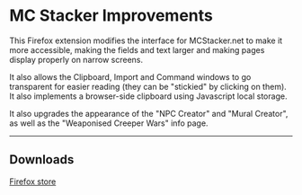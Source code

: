 # MC Stacker Improvements
This Firefox extension modifies the interface for MCStacker.net to make it more accessible, making the fields and text larger and making pages display properly on narrow screens.

It also allows the Clipboard, Import and Command windows to go transparent for easier reading (they can be "stickied" by clicking on them). It also implements a browser-side clipboard using Javascript local storage.

It also upgrades the appearance of the "NPC Creator" and "Mural Creator", as well as the "Weaponised Creeper Wars" info page.

---
## Downloads

[Firefox store](https://addons.mozilla.org/en-US/firefox/addon/mc-stacker-improvements/)
